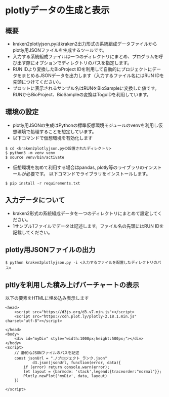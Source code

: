 # plotlyデータの生成と表示

## 概要

- kraken2plotlyjson.pyはkraken2出力形式の系統組成データファイルからplotly用JSONファイルを生成するツールです。
- 入力する系統組成ファイルは一つのディレクトリにまとめ、プログラムを呼び出す際にオプションでディレクトリのパスを指定します。
- RUN IDより変換したBioProject IDを利用して自動的にプロジェクトにデータをまとめるJSONデータを出力します（入力するファイル名にはRUN IDを先頭につけてください）。
- プロットに表示されるサンプル名はRUNをBioSampleに変換した値です。RUNからBioProject、BioSampleの変換はTogoIDを利用しています。

## 環境の設定

- plotly用JSONの生成はPythonの標準仮想環境モジュールのvenvを利用し仮想環境で処理することを想定しています。
- 以下コマンドで仮想環境を有効化します

```
$ cd <kraken2plotlyjson.pyの設置されたディレクトリ>
$ python3 -m venv venv
$ source venv/bin/activate
```
- 仮想環境を初めて利用する場合はpandas, plotly等のライブラリのインストールが必要です。 以下コマンドでライブラリをインストールします。

```
$ pip install -r requirements.txt
```

## 入力データについて

- kraken2形式の系統組成データを一つのディレクトリにまとめて設定してください。
- 1サンプル1ファイルでデータは記述します。ファイル名の先頭にはRUN IDを記載してください。

## plotly用JSONファイルの出力

```
$ python kraken2plotlyjson.py -i <入力するファイルを配置したディレクトリのパス>

```

## pltlyを利用した積み上げバーチャートの表示

以下の要素をHTMLに埋め込み表示します

```
<head>
    <script src="https://d3js.org/d3.v7.min.js"></script>
    <script src="https://cdn.plot.ly/plotly-2.18.1.min.js" charset="utf-8"></script>

</head>
<body>
    <div id="myDiv" style="width:1000px;height:500px;"></div>
</body>
<script>
    // 静的なJSONファイルのパスを記述
    const jsonUrl = "./プロジェクト_ランク.json"
            d3.json(jsonUrl, function(error, data){
        if (error) return console.warn(error);
        let layout = {barmode: 'stack',legend:{traceorder:"normal"}};
        Plotly.newPlot('myDiv', data, layout)
    })

</script>
```